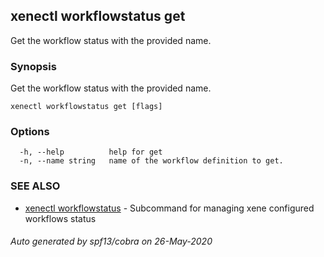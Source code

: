 ## xenectl workflowstatus get

Get the workflow status with the provided name.

### Synopsis

Get the workflow status with the provided name.

```
xenectl workflowstatus get [flags]
```

### Options

```
  -h, --help          help for get
  -n, --name string   name of the workflow definition to get.
```

### SEE ALSO

* [xenectl workflowstatus](xenectl_workflowstatus.md)	 - Subcommand for managing xene configured workflows status

###### Auto generated by spf13/cobra on 26-May-2020
